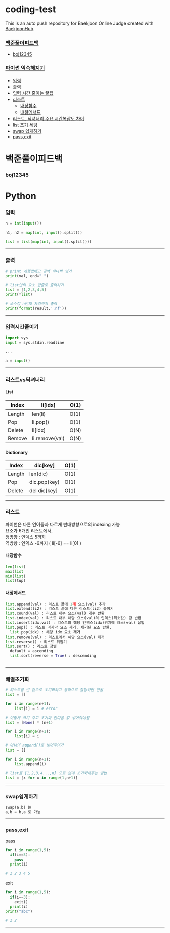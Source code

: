 # coding-test
This is an auto push repository for Baekjoon Online Judge created with [BaekjoonHub](https://github.com/BaekjoonHub/BaekjoonHub).

### [백준풀이피드백](#백준풀이피드백)
- [boj12345](#boj12345)

### [파이썬 익숙해지기](#Python)
- [입력](#입력)
- [출력](#출력)
- [입력 시간 줄이는 꿀팁](#입력시간줄이기)
- [리스트](#리스트)
  - [내장함수](#내장함수)
  - [내장메서드](#내장메서드) 
- [리스트, 딕셔너리 주요 시간복잡도 차이](#리스트vs딕셔너리)
- [list 초기 세팅](#배열초기화)
- [swap 쉽게하기](#swap쉽게하기)
- [pass,exit](#pass,exit)

# 백준풀이피드백
### boj12345

# Python
### 입력
```python
n = int(input())

n1, n2 = map(int, input().split())

list = list(map(int, input().split()))
```
------------------
### 출력
```python
# print 개행없애고 공백 하나씩 넣기
print(val, end=" ")
```
```python
# list안의 요소 한줄로 출력하기
list = [1,2,3,4,5]
print(*list)
```
```python
# 소수점 n번째 자리까지 출력
print(format(result,'.nf'))
```
------------------
### 입력시간줄이기
```python
import sys
input = sys.stdin.readline

...

a = input()
```
------------------

### 리스트vs딕셔너리
#### List

| Index | li[idx] | O(1) |
| --- | --- | --- |
| Length | len(li) | O(1) |
| Pop | li.pop() | O(1) |
| Delete | li[idx] | O(N) |
| Remove | li.remove(val) | O(N) |

#### Dictionary

| Index | dic[key] | O(1) |
| --- | --- | --- |
| Length | len(dic) | O(1) |
| Pop | dic.pop(key) | O(1) |
| Delete | del dic[key] | O(1) |

------------------

### 리스트
파이썬은 다른 언어들과 다르게 반대방향으로의 indexing 가능</br>
요소가 6개인 리스트에서,</br>
정방향 : 인덱스 5까지 </br>
역방향 : 인덱스 -6까지 ( li[-6] == li[0] )</br>

#### 내장함수
```python
len(list)
max(list
min(list)
list(tup)
```
#### 내장메서드
```python
list.append(val) : 리스트 끝에 1개 요소(val) 추가
list.extend(li2) : 리스트 끝에 다른 리스트(li2) 붙이기
list.cound(val) : 리스트 내부 요소(val) 개수 반환
list.index(val) : 리스트 내부 해당 요소(val)의 인덱스(최소값) 값 반환
list.insert(idx,val) : 리스트의 해당 인덱스(idx)위치에 요소(val) 삽입
list.pop() : 리스트 마지막 요소 제거, 제거된 요소 반환. 
  list.pop(idx) : 해당 idx 요소 제거
list.remove(val) : 리스트에서 해당 요소(val) 제거
list.reverse() : 리스트 뒤집기
list.sort() : 리스트 정렬
  default = ascending
  list.sort(reverse = True) : descending
  
```
------------------
### 배열초기화 
```python
# 리스트를 빈 값으로 초기화하고 동적으로 할당하면 안됨
list = []

for i in range(n+1):
    list[i] = i # error
```

```python
# 이렇게 크기 주고 초기화 한다음 값 넣어줘야됨
list = [None] * (n+1)

for i in range(n+1):
    list[i] = i
```

```python
# 아니면 append()로 넣어주던가
list = []

for i in range(n+1):
    list.append(i)
```
```python
# list를 [1,2,3,4...,n] 으로 쉽게 초기화해주는 방법
list = [x for x in range(1,n+1)]
```
------------------
### swap쉽게하기
```python
swap(a,b) 는
a,b = b,a 로 가능
```
------------------
### pass,exit
pass
```python
for i in range(1,5):
  if(i==3):
    pass
  print(i)

# 1 2 3 4 5
```

exit
```python
for i in range(1,5):
  if(i==3):
    exit()
  print(i)
print("abc")

# 1 2
```
------------------
